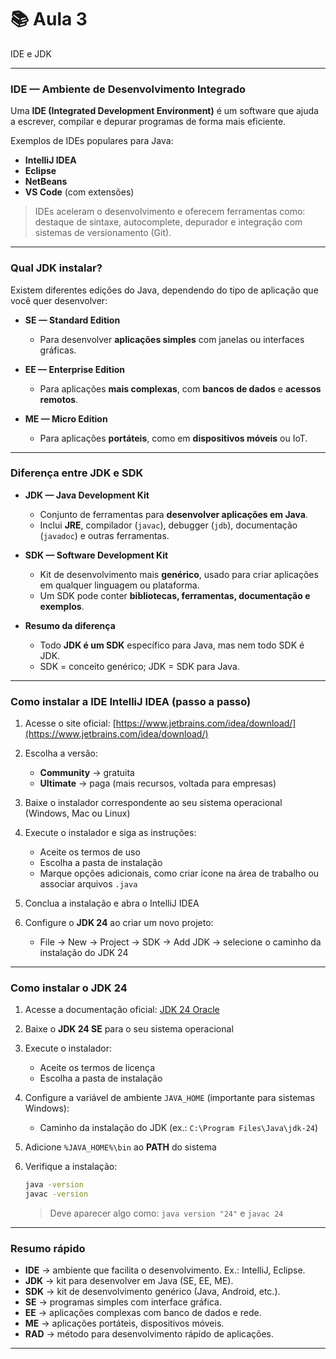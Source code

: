 # 📚 Aula 3

IDE e JDK

---

### IDE — Ambiente de Desenvolvimento Integrado

Uma **IDE (Integrated Development Environment)** é um software que ajuda a escrever, compilar e depurar programas de forma mais eficiente.

Exemplos de IDEs populares para Java:

* **IntelliJ IDEA**
* **Eclipse**
* **NetBeans**
* **VS Code** (com extensões)

> IDEs aceleram o desenvolvimento e oferecem ferramentas como: destaque de sintaxe, autocomplete, depurador e integração com sistemas de versionamento (Git).

---

### Qual JDK instalar?

Existem diferentes edições do Java, dependendo do tipo de aplicação que você quer desenvolver:

* **SE — Standard Edition**

    * Para desenvolver **aplicações simples** com janelas ou interfaces gráficas.
* **EE — Enterprise Edition**

    * Para aplicações **mais complexas**, com **bancos de dados** e **acessos remotos**.
* **ME — Micro Edition**

    * Para aplicações **portáteis**, como em **dispositivos móveis** ou IoT.

---

### Diferença entre JDK e SDK

* **JDK — Java Development Kit**

    * Conjunto de ferramentas para **desenvolver aplicações em Java**.
    * Inclui **JRE**, compilador (`javac`), debugger (`jdb`), documentação (`javadoc`) e outras ferramentas.
* **SDK — Software Development Kit**

    * Kit de desenvolvimento mais **genérico**, usado para criar aplicações em qualquer linguagem ou plataforma.
    * Um SDK pode conter **bibliotecas, ferramentas, documentação e exemplos**.
* **Resumo da diferença**

    * Todo **JDK é um SDK** específico para Java, mas nem todo SDK é JDK.
    * SDK = conceito genérico; JDK = SDK para Java.

---

### Como instalar a IDE IntelliJ IDEA (passo a passo)

1. Acesse o site oficial: [https://www.jetbrains.com/idea/download/](https://www.jetbrains.com/idea/download/)
2. Escolha a versão:

    * **Community** → gratuita
    * **Ultimate** → paga (mais recursos, voltada para empresas)
3. Baixe o instalador correspondente ao seu sistema operacional (Windows, Mac ou Linux)
4. Execute o instalador e siga as instruções:

    * Aceite os termos de uso
    * Escolha a pasta de instalação
    * Marque opções adicionais, como criar ícone na área de trabalho ou associar arquivos `.java`
5. Conclua a instalação e abra o IntelliJ IDEA
6. Configure o **JDK 24** ao criar um novo projeto:

    * File → New → Project → SDK → Add JDK → selecione o caminho da instalação do JDK 24

---

### Como instalar o JDK 24

1. Acesse a documentação oficial: [JDK 24 Oracle](https://docs.oracle.com/en/java/javase/24/index.html)
2. Baixe o **JDK 24 SE** para o seu sistema operacional
3. Execute o instalador:

    * Aceite os termos de licença
    * Escolha a pasta de instalação
4. Configure a variável de ambiente `JAVA_HOME` (importante para sistemas Windows):

    * Caminho da instalação do JDK (ex.: `C:\Program Files\Java\jdk-24`)
5. Adicione `%JAVA_HOME%\bin` ao **PATH** do sistema
6. Verifique a instalação:

   ```bash
   java -version
   javac -version
   ```

   > Deve aparecer algo como: `java version "24"` e `javac 24`

---

### Resumo rápido

* **IDE** → ambiente que facilita o desenvolvimento. Ex.: IntelliJ, Eclipse.
* **JDK** → kit para desenvolver em Java (SE, EE, ME).
* **SDK** → kit de desenvolvimento genérico (Java, Android, etc.).
* **SE** → programas simples com interface gráfica.
* **EE** → aplicações complexas com banco de dados e rede.
* **ME** → aplicações portáteis, dispositivos móveis.
* **RAD** → método para desenvolvimento rápido de aplicações.

---
